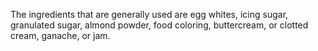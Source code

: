 The ingredients that are generally used are egg whites, icing sugar, granulated sugar, almond powder, food coloring, buttercream, or clotted cream, ganache, or jam.